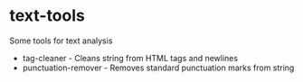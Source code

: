 # text-tools
Some tools for text analysis

- tag-cleaner - Cleans string from HTML tags and newlines
- punctuation-remover - Removes standard punctuation marks from string
